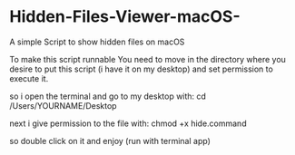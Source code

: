 # Hidden-Files-Viewer-macOS-
A simple Script to show hidden files on macOS

To make this script runnable You need to move in the directory where you desire to put this script
(i have it on my desktop) and set permission to execute it. 

so i open the terminal and go to my desktop with:
cd /Users/YOURNAME/Desktop

next i give permission to the file with:
chmod +x hide.command

so double click on it and enjoy (run with terminal app)
